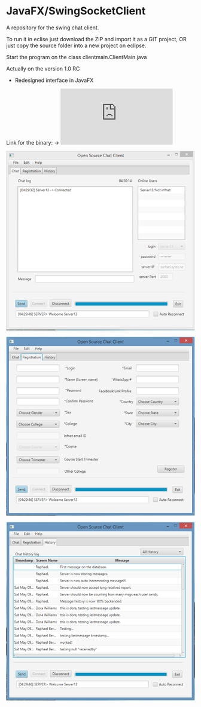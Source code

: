 # JavaFX/SwingSocketClient
A repository for the swing chat client.

To run it in eclise just download the ZIP and import it as a GIT project, OR just copy the source folder into a new project
on eclipse.

Start the program on the class clientmain.ClientMain.java

Actually on the version 1.0 RC

- Redesigned interface in JavaFX

Link for the binary: -> ![here](https://github.com/raphaelbgr/SwingSocketClient/releases/download/0.9/Client.jar)

![alt tag](https://github.com/raphaelbgr/SwingSocketClient/blob/master/img/demoImage.png)

![alt tag](https://github.com/raphaelbgr/SwingSocketClient/blob/master/img/demoImage2.png)

![alt tag](https://github.com/raphaelbgr/SwingSocketClient/blob/master/img/demoImage3.png)
